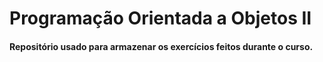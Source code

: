 # Programação Orientada a Objetos II

#### Repositório usado para armazenar os exercícios feitos durante o curso.
